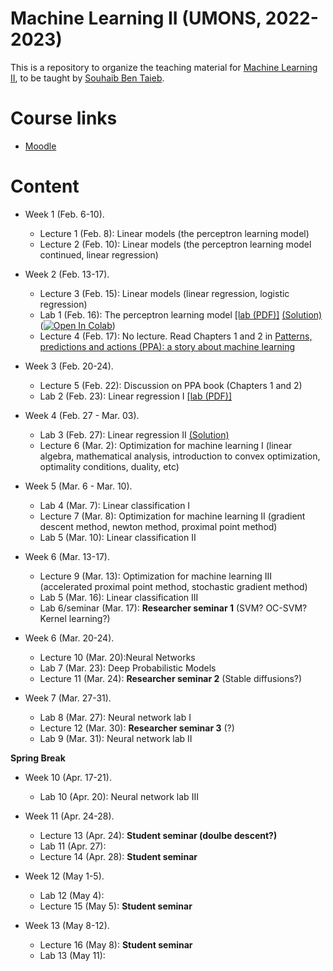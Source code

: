 # Machine Learning II (UMONS, 2022-2023)

This is a repository to organize the teaching material for [Machine Learning II](http://applications.umons.ac.be/web/fr/pde/2022-2023/aa/S-INFO-075.htm), to be taught by [Souhaib Ben Taieb](http://www.souhaib-bentaieb.com).

# Course links

- [Moodle](https://moodle.umons.ac.be/course/view.php?id=2786s)

# Content

- Week 1 (Feb. 6-10). 
  - Lecture 1 (Feb. 8): Linear models (the perceptron learning model)
  - Lecture 2 (Feb. 10): Linear models (the perceptron learning model continued, linear regression)

- Week 2 (Feb. 13-17). 
  - Lecture 3 (Feb. 15): Linear models (linear regression, logistic regression)
  - Lab 1 (Feb. 16): The perceptron learning model [[lab (PDF)]](./labs/The_perceptron_learning_model/The_perceptron_learning_model.pdf) [(Solution)](./labs/The_perceptron_learning_model/The_perceptron_learning_model_solution.ipynb) ([![Open In Colab](https://colab.research.google.com/assets/colab-badge.svg)](https://colab.research.google.com/github/bsouhaib/ML2-2023/blob/main/labs/The_perceptron_learning_model/The_perceptron_learning_model_solution.ipynb))
  - Lecture 4 (Feb. 17): No lecture. Read Chapters 1 and 2 in [Patterns, predictions and actions (PPA): a story about machine learning](https://mlstory.org/)

- Week 3 (Feb. 20-24).
   - Lecture 5 (Feb. 22): Discussion on PPA book (Chapters 1 and 2)
   - Lab 2 (Feb. 23): Linear regression I [[lab (PDF)]](./labs/Linear_regression/Linear_regression.pdf)
  
- Week 4 (Feb. 27 - Mar. 03).
  - Lab 3 (Feb. 27):  Linear regression II [(Solution)](./labs/Linear_regression/Linear_regression_solution.pdf)
  - Lecture 6  (Mar. 2): Optimization for machine learning I (linear algebra, mathematical analysis, introduction to convex optimization, optimality conditions, duality, etc) 
 
- Week 5 (Mar. 6 - Mar. 10).
  - Lab 4 (Mar. 7): Linear classification I
  - Lecture 7 (Mar. 8): Optimization for machine learning II (gradient descent method, newton method, proximal point method)
  - Lab 5 (Mar. 10): Linear classification II
 

- Week 6 (Mar. 13-17).
  - Lecture 9 (Mar. 13):  Optimization for machine learning III (accelerated proximal point method, stochastic gradient method)
  - Lab 5 (Mar. 16): Linear classification III
  - Lab 6/seminar (Mar. 17): **Researcher seminar 1** (SVM? OC-SVM? Kernel learning?) 

- Week 6 (Mar. 20-24).
  - Lecture 10 (Mar. 20):Neural Networks
  - Lab 7 (Mar. 23): Deep Probabilistic Models
  - Lecture 11 (Mar. 24):  **Researcher seminar 2** (Stable diffusions?)

- Week 7 (Mar. 27-31).
  - Lab 8 (Mar. 27): Neural network lab I
  - Lecture 12 (Mar. 30):  **Researcher seminar 3** (?)
  - Lab 9 (Mar. 31): Neural network lab II
  
**Spring Break**

- Week 10 (Apr. 17-21).
  - Lab 10 (Apr. 20): Neural network lab III

- Week 11 (Apr. 24-28).
  - Lecture 13 (Apr. 24): **Student seminar (doulbe descent?)**
  - Lab 11 (Apr. 27):
  - Lecture 14 (Apr. 28): **Student seminar**

- Week 12 (May 1-5).
  - Lab 12 (May 4):
  - Lecture 15 (May 5): **Student seminar**

- Week 13 (May 8-12).
  - Lecture 16 (May 8): **Student seminar**
  - Lab 13 (May 11):
 

